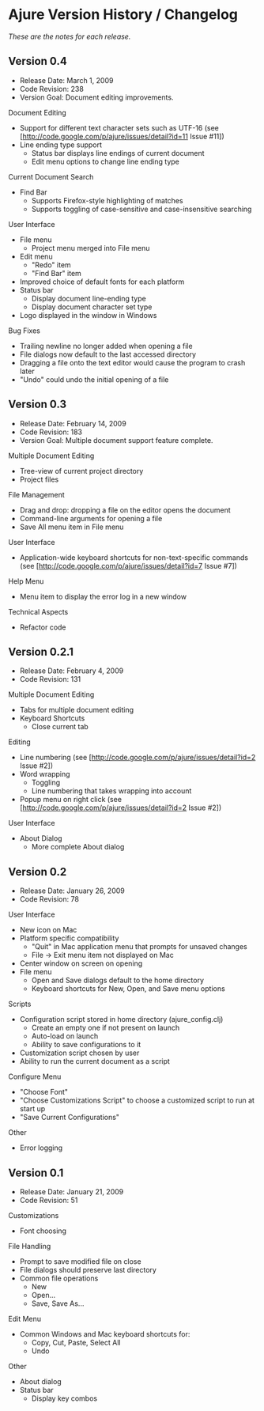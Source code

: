 # Ajure Version History / Changelog

_These are the notes for each release._

## Version 0.4

* Release Date: March 1, 2009
* Code Revision: 238
* Version Goal: Document editing improvements.

Document Editing

* Support for different text character sets such as UTF-16 (see [http://code.google.com/p/ajure/issues/detail?id=11 Issue #11])
* Line ending type support
  * Status bar displays line endings of current document
  * Edit menu options to change line ending type

Current Document Search

* Find Bar
  * Supports Firefox-style highlighting of matches
  * Supports toggling of case-sensitive and case-insensitive searching

User Interface

* File menu
  * Project menu merged into File menu
* Edit menu
  * "Redo" item
  * "Find Bar" item
* Improved choice of default fonts for each platform
* Status bar
  * Display document line-ending type
  * Display document character set type
* Logo displayed in the window in Windows

Bug Fixes

* Trailing newline no longer added when opening a file
* File dialogs now default to the last accessed directory
* Dragging a file onto the text editor would cause the program to crash later
* "Undo" could undo the initial opening of a file

## Version 0.3

* Release Date: February 14, 2009
* Code Revision: 183
* Version Goal: Multiple document support feature complete.

Multiple Document Editing

* Tree-view of current project directory
* Project files

File Management

* Drag and drop: dropping a file on the editor opens the document
* Command-line arguments for opening a file
* Save All menu item in File menu

User Interface

* Application-wide keyboard shortcuts for non-text-specific commands (see [http://code.google.com/p/ajure/issues/detail?id=7 Issue #7])

Help Menu

* Menu item to display the error log in a new window

Technical Aspects

* Refactor code

## Version 0.2.1

* Release Date: February 4, 2009
* Code Revision: 131

Multiple Document Editing

* Tabs for multiple document editing
* Keyboard Shortcuts
  * Close current tab

Editing

* Line numbering (see [http://code.google.com/p/ajure/issues/detail?id=2 Issue #2])
* Word wrapping
  * Toggling
  * Line numbering that takes wrapping into account
* Popup menu on right click (see [http://code.google.com/p/ajure/issues/detail?id=2 Issue #2])

User Interface

* About Dialog
  * More complete About dialog

## Version 0.2

* Release Date: January 26, 2009
* Code Revision: 78

User Interface

* New icon on Mac
* Platform specific compatibility
  * "Quit" in Mac application menu that prompts for unsaved changes
  * File -> Exit menu item not displayed on Mac
* Center window on screen on opening
* File menu
  * Open and Save dialogs default to the home directory
  * Keyboard shortcuts for New, Open, and Save menu options

Scripts

* Configuration script stored in home directory (ajure_config.clj)
  * Create an empty one if not present on launch
  * Auto-load on launch
  * Ability to save configurations to it
* Customization script chosen by user
* Ability to run the current document as a script

Configure Menu

* "Choose Font"
* "Choose Customizations Script" to choose a customized script to run at start up
* "Save Current Configurations"

Other

* Error logging

## Version 0.1

* Release Date: January 21, 2009
* Code Revision: 51

Customizations

* Font choosing

File Handling

* Prompt to save modified file on close
* File dialogs should preserve last directory
* Common file operations
  * New
  * Open...
  * Save, Save As...

Edit Menu

* Common Windows and Mac keyboard shortcuts for:
  * Copy, Cut, Paste, Select All
  * Undo

Other

* About dialog
* Status bar
  * Display key combos

